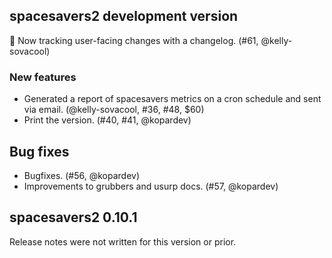 ## spacesavers2 development version

📢 Now tracking user-facing changes with a changelog. (#61, @kelly-sovacool)

### New features

- Generated a report of spacesavers metrics on a cron schedule and sent via email. (@kelly-sovacool, #36, #48, $60)
- Print the version. (#40, #41, @kopardev)

## Bug fixes

- Bugfixes. (#56, @kopardev)
- Improvements to grubbers and usurp docs. (#57, @kopardev)

## spacesavers2 0.10.1

Release notes were not written for this version or prior.
